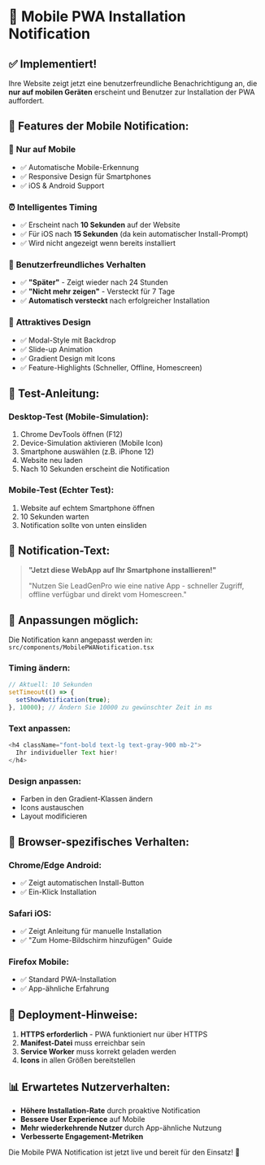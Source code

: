 # 📱 Mobile PWA Installation Notification

## ✅ Implementiert!

Ihre Website zeigt jetzt eine benutzerfreundliche Benachrichtigung an, die **nur auf mobilen Geräten** erscheint und Benutzer zur Installation der PWA auffordert.

## 🎯 Features der Mobile Notification:

### 📱 **Nur auf Mobile**
- ✅ Automatische Mobile-Erkennung
- ✅ Responsive Design für Smartphones
- ✅ iOS & Android Support

### ⏰ **Intelligentes Timing**
- ✅ Erscheint nach **10 Sekunden** auf der Website
- ✅ Für iOS nach **15 Sekunden** (da kein automatischer Install-Prompt)
- ✅ Wird nicht angezeigt wenn bereits installiert

### 💾 **Benutzerfreundliches Verhalten**
- ✅ **"Später"** - Zeigt wieder nach 24 Stunden
- ✅ **"Nicht mehr zeigen"** - Versteckt für 7 Tage
- ✅ **Automatisch versteckt** nach erfolgreicher Installation

### 🎨 **Attraktives Design**
- ✅ Modal-Style mit Backdrop
- ✅ Slide-up Animation
- ✅ Gradient Design mit Icons
- ✅ Feature-Highlights (Schneller, Offline, Homescreen)

## 📱 Test-Anleitung:

### **Desktop-Test (Mobile-Simulation):**
1. Chrome DevTools öffnen (F12)
2. Device-Simulation aktivieren (Mobile Icon)
3. Smartphone auswählen (z.B. iPhone 12)
4. Website neu laden
5. Nach 10 Sekunden erscheint die Notification

### **Mobile-Test (Echter Test):**
1. Website auf echtem Smartphone öffnen
2. 10 Sekunden warten
3. Notification sollte von unten einsliden

## 💬 Notification-Text:

> **"Jetzt diese WebApp auf Ihr Smartphone installieren!"**
> 
> "Nutzen Sie LeadGenPro wie eine native App - schneller Zugriff, offline verfügbar und direkt vom Homescreen."

## 🔧 Anpassungen möglich:

Die Notification kann angepasst werden in:
`src/components/MobilePWANotification.tsx`

### Timing ändern:
```typescript
// Aktuell: 10 Sekunden
setTimeout(() => {
  setShowNotification(true);
}, 10000); // Ändern Sie 10000 zu gewünschter Zeit in ms
```

### Text anpassen:
```typescript
<h4 className="font-bold text-lg text-gray-900 mb-2">
  Ihr individueller Text hier!
</h4>
```

### Design anpassen:
- Farben in den Gradient-Klassen ändern
- Icons austauschen
- Layout modificieren

## 🎯 Browser-spezifisches Verhalten:

### **Chrome/Edge Android:**
- ✅ Zeigt automatischen Install-Button
- ✅ Ein-Klick Installation

### **Safari iOS:**
- ✅ Zeigt Anleitung für manuelle Installation
- ✅ "Zum Home-Bildschirm hinzufügen" Guide

### **Firefox Mobile:**
- ✅ Standard PWA-Installation
- ✅ App-ähnliche Erfahrung

## 🚀 Deployment-Hinweise:

1. **HTTPS erforderlich** - PWA funktioniert nur über HTTPS
2. **Manifest-Datei** muss erreichbar sein
3. **Service Worker** muss korrekt geladen werden
4. **Icons** in allen Größen bereitstellen

## 📊 Erwartetes Nutzerverhalten:

- **Höhere Installation-Rate** durch proaktive Notification
- **Bessere User Experience** auf Mobile
- **Mehr wiederkehrende Nutzer** durch App-ähnliche Nutzung
- **Verbesserte Engagement-Metriken**

Die Mobile PWA Notification ist jetzt live und bereit für den Einsatz! 🎉
